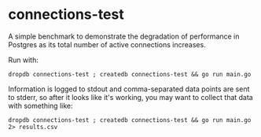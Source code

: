 # connections-test

A simple benchmark to demonstrate the degradation of
performance in Postgres as its total number of active
connections increases.

Run with:

    dropdb connections-test ; createdb connections-test && go run main.go

Information is logged to stdout and comma-separated data
points are sent to stderr, so after it looks like it's
working, you may want to collect that data with something
like:

    dropdb connections-test ; createdb connections-test && go run main.go 2> results.csv
